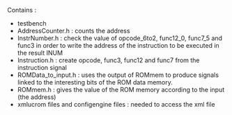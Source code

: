 Contains : 
  - testbench
  - AddressCounter.h : counts the address
  - InstrNumber.h : check the value of opcode_6to2, func12_0, func7_5 and func3 in order to write the address of the instruction to be executed in the result INUM
  - Instruction.h : create opcode, func3, func12 and func7 from the instruction signal
  - ROMData_to_input.h : uses the output of ROMmem to produce signals linked to the interesting bits of the ROM data memory.
  - ROMmem.h : gives the value of the ROM memory according to the input (the address)
  - xmlucrom files and configengine files : needed to access the xml file

